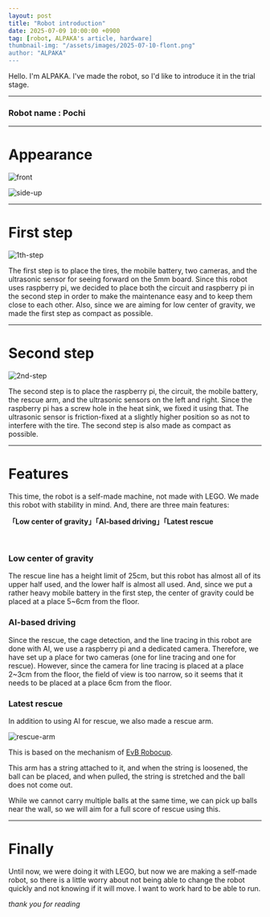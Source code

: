 ```yaml
---
layout: post
title: "Robot introduction"
date: 2025-07-09 10:00:00 +0900
tag: [robot, ALPAKA's article, hardware]
thumbnail-img: "/assets/images/2025-07-10-flont.png"
author: "ALPAKA"
---
```


Hello. I'm ALPAKA.
I've made the robot, so I'd like to introduce it in the trial stage.

---

### Robot name : Pochi

---

# Appearance

![front](/assets/images/2025-07-10-flont.png)


![side-up](/assets/images/2025-07-10-onrobot.png)

---

# First step

![1th-step](/assets/images/2025-07-10-1step.png)

The first step is to place the tires, the mobile battery, two cameras, and the ultrasonic sensor for seeing forward on the 5mm board.
Since this robot uses raspberry pi, we decided to place both the circuit and raspberry pi in the second step in order to make the maintenance easy and to keep them close to each other.
Also, since we are aiming for low center of gravity, we made the first step as compact as possible.

---

# Second step

![2nd-step](/assets/images/2025-07-10-2step.png)

The second step is to place the raspberry pi, the circuit, the mobile battery, the rescue arm, and the ultrasonic sensors on the left and right.
Since the raspberry pi has a screw hole in the heat sink, we fixed it using that.
The ultrasonic sensor is friction-fixed at a slightly higher position so as not to interfere with the tire.
The second step is also made as compact as possible.

---

# Features

This time, the robot is a self-made machine, not made with LEGO. We made this robot with stability in mind. And, there are three main features:

**「Low center of gravity」「AI-based driving」「Latest rescue**

&emsp;    

### Low center of gravity

The rescue line has a height limit of 25cm, but this robot has almost all of its upper half used, and the lower half is almost all used. And, since we put a rather heavy mobile battery in the first step, the center of gravity could be placed at a place 5~6cm from the floor.

### AI-based driving

Since the rescue, the cage detection, and the line tracing in this robot are done with AI, we use a raspberry pi and a dedicated camera. Therefore, we have set up a place for two cameras (one for line tracing and one for rescue).
However, since the camera for line tracing is placed at a place 2~3cm from the floor, the field of view is too narrow, so it seems that it needs to be placed at a place 6cm from the floor.

### Latest rescue

In addition to using AI for rescue, we also made a rescue arm.

![rescue-arm](/assets/images/2025-07-10-arm.png)

This is based on the mechanism of [EvB Robocup](https://www.youtube.com/@evbrobocup).

This arm has a string attached to it, and when the string is loosened, the ball can be placed, and when pulled, the string is stretched and the ball does not come out.

While we cannot carry multiple balls at the same time, we can pick up balls near the wall, so we will aim for a full score of rescue using this.

---

# Finally

Until now, we were doing it with LEGO, but now we are making a self-made robot, so there is a little worry about not being able to change the robot quickly and not knowing if it will move. I want to work hard to be able to run.

*thank you for reading*
